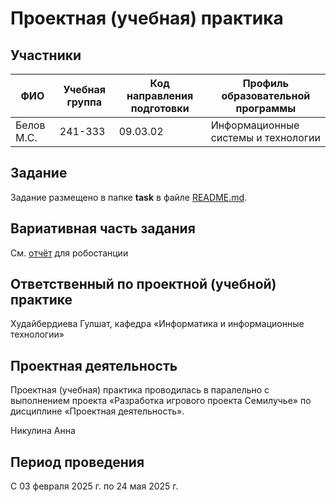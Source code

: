 # Проектная (учебная) практика

## Участники

| ФИО | Учебная группа | Код направления подготовки | Профиль образовательной программы |
|-|-|-|-|
| Белов М.С. |241-333|09.03.02| Информационные системы и технологии|

## Задание

Задание размещено в папке **task** в файле [README.md](task/README.md).

## Вариативная часть задания

См. [отчёт](reports/report_for_robostat.docx) для робостанции

## Ответственный по проектной (учебной) практике

Худайбердиева Гулшат, кафедра «Информатика и информационные технологии»

## Проектная деятельность

Проектная (учебная) практика проводилась в паралельно с выполнением проекта «Разработка игрового проекта Семилучье» по дисциплине «Проектная деятельность».

Никулина Анна

## Период проведения

С 03 февраля 2025 г. по 24 мая 2025 г.
